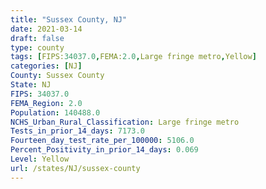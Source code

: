 ```yaml
---
title: "Sussex County, NJ"
date: 2021-03-14
draft: false
type: county
tags: [FIPS:34037.0,FEMA:2.0,Large fringe metro,Yellow]
categories: [NJ]
County: Sussex County
State: NJ
FIPS: 34037.0
FEMA_Region: 2.0
Population: 140488.0
NCHS_Urban_Rural_Classification: Large fringe metro
Tests_in_prior_14_days: 7173.0
Fourteen_day_test_rate_per_100000: 5106.0
Percent_Positivity_in_prior_14_days: 0.069
Level: Yellow
url: /states/NJ/sussex-county
---
```



